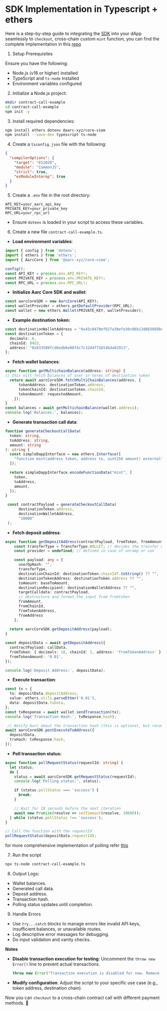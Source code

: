 # SDK Implementation in Typescript + ethers

Here is a step-by-step guide to integrating the [SDK](../sdk/) into your dApp seamlessly to `checkout`, cross-chain custom `mint` function,  you can find the complete implementation in this [repo](https://github.com/aarc-xyz/Aarc-Core-SDK-Contract-Call-Example)

1. &#x20; Setup Prerequisites

Ensure you have the following:

* Node.js (v16 or higher) installed
* TypeScript and `ts-node` installed
* Environment variables configured

2. Initialize a Node.js project:

```bash
mkdir contract-call-example
cd contract-call-example
npm init -y
```

3. Install required dependencies:

```bash
npm install ethers dotenv @aarc-xyz/core-viem
npm install --save-dev typescript ts-node
```

4. &#x20;Create a `tsconfig.json` file with the following:

```json
{
  "compilerOptions": {
    "target": "ES2020",
    "module": "CommonJS",
    "strict": true,
    "esModuleInterop": true
  }
}
```

5. &#x20;Create a `.env` file in the root directory:

```plaintext
API_KEY=your_aarc_api_key
PRIVATE_KEY=your_private_key
RPC_URL=your_rpc_url
```

* Ensure `dotenv` is loaded in your script to access these variables.

6. &#x20;Create a new file `contract-call-example.ts`.

* **Load environment variables**:

```typescript
import { config } from 'dotenv';
import { ethers } from 'ethers';
import { AarcCore } from '@aarc-xyz/core-viem';

config();
const API_KEY = process.env.API_KEY!;
const PRIVATE_KEY = process.env.PRIVATE_KEY!;
const RPC_URL = process.env.RPC_URL!;
```

* **Initialize Aarc Core SDK and wallet**:

```typescript
const aarcCoreSDK = new AarcCore(API_KEY);
const walletProvider = ethers.getDefaultProvider(RPC_URL);
const wallet = new ethers.Wallet(PRIVATE_KEY, walletProvider);
```

* **Example destination token:**

```typescript
const destinationWalletAddress = "0x45c0470ef627a30efe30c06b13d883669b8fd3a8";
const destinationToken = {
  decimals: 6,
  chainId: 8453,
  address: "0x833589fcd6edb6e08f4c7c32d4f71b54bda02913",
};
```

* **Fetch wallet balances**:

```typescript
async function getMultichainBalance(address: string) {
// this will fetch balances of user in terms of destination token
  return await aarcCoreSDK.fetchMultiChainBalances(address, {
      tokenAddress: destinationToken.address,
      tokenChainId: destinationToken.chainId,
      tokenAmount: requestedAmount,
    });
}
const balances = await getMultichainBalance(wallet.address);
console.log('Balances:', balances);
```

* **Generate transaction call data**:

```typescript
function generateCheckoutCallData(
  token: string,
  toAddress: string,
  amount: string
): string {
  const simpleDappInterface = new ethers.Interface([
    "function mint(address token, address to, uint256 amount) external",
  ]);

  return simpleDappInterface.encodeFunctionData("mint", [
    token,
    toAddress,
    amount,
  ]);
}

 const contractPayload = generateCheckoutCallData(
      destinationToken.address,
      destinationWalletAddress,
      "10000"
 );
```

* **Fetch deposit address**:

```typescript
async function getDepositAddress(contractPayload, fromToken, fromAmount) {
    const transferType = TransferType.WALLET; // decides the transfer method
    const provider = undefined; // defined in case of onramp or cex

    const payload: any = {
      userOpHash: "",
      transferType,
      destinationChainId: destinationToken.chainId?.toString() ?? "",
      destinationTokenAddress: destinationToken.address ?? "",
      toAmount: baseToAmount,
      destinationRecipient: destinationWalletAddress ?? "",
      targetCalldata: contractPayload,
      // destructure and format the input from fromtoken
      fromAmount,
      fromChainId,
      fromTokenAddress,
      fromAddress
    };
    
  return aarcCoreSDK.getDepositAddress(payload);
}

const depositData = await getDepositAddress({
  contractPayload: callData,
  fromToken: { decimals: 18, chainId: 1, address: 'fromTokenAddress' },
  fromTokenAmount: '0.01',
});

console.log('Deposit Address:', depositData);
```

* **Execute transaction**:

```typescript
const tx = {
  to: depositData.depositAddress,
  value: ethers.utils.parseEther('0.01'),
  data: depositData.txData,
};
const txResponse = await wallet.sendTransaction(tx);
console.log('Transaction Hash:', txResponse.hash);

 // Notify Aarc about the transaction hash (this is optional, but recommended to get the status of the transaction faster)
await aarcCoreSDK.postExecuteToAddress({
  depositData,
  trxHash: txResponse.hash,
});
```

* **Poll transaction status:**

```typescript
async function pollRequestStatus(requestId: string) {
  let status;
  do {
    status = await aarcCoreSDK.getRequestStatus(requestId);
    console.log('Polling status:', status);

    if (status.pollStatus === 'success') {
      break;
    }

    // Wait for 10 seconds before the next iteration
    await new Promise(resolve => setTimeout(resolve, 10000));
  } while (status.pollStatus !== 'success');
}

// Call the function with the requestId
pollRequestStatus(depositData.requestId);
```

for more comprehensive implementation of polling refer [this](https://github.com/aarc-xyz/Aarc-Core-SDK-Contract-Call-Example/blob/main/polling-example.ts)

7. Run the script&#x20;

```bash
npx ts-node contract-call-example.ts
```

8. Output Logs:

* Wallet balances.
* Generated call data.
* Deposit address.
* Transaction hash.
* Polling status updates until completion.

9. Handle Errors

* Use `try...catch` blocks to manage errors like invalid API keys, insufficient balances, or unavailable routes.
* Log descriptive error messages for debugging.
* Do input validation and vanity checks.

**Notes**

*   **Disable transaction execution for testing**: Uncomment the `throw new Error()` line to prevent actual transactions.

    ```typescript
    throw new Error("Transaction execution is disabled for now. Remove this line to proceed.");
    ```
* **Modify configuration**: Adjust the script to your specific use case (e.g., token address, destination chain).

Now you can `checkout` to a cross-chain contract call with different payment methods. :tada:
